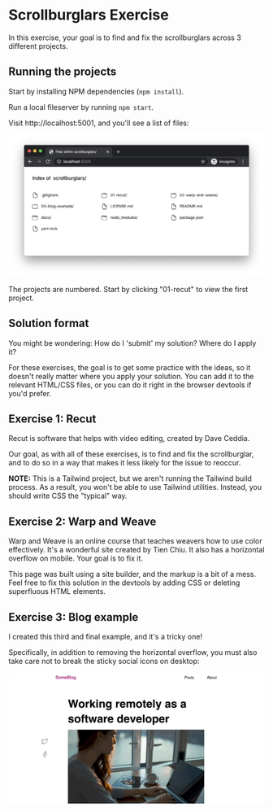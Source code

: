 # Scrollburglars Exercise

In this exercise, your goal is to find and fix the scrollburglars across 3 different projects.

## Running the projects

Start by installing NPM dependencies (`npm install`).

Run a local fileserver by running `npm start`.

Visit http://localhost:5001, and you'll see a list of files:

![A directory listing of the files and folders in this project, in a web browser](./docs/file-server.png)

The projects are numbered. Start by clicking "01-recut" to view the first project.

## Solution format

You might be wondering: How do I 'submit' my solution? Where do I apply it?

For these exercises, the goal is to get some practice with the ideas, so it doesn't really matter where you apply your solution. You can add it to the relevant HTML/CSS files, or you can do it right in the browser devtools if you'd prefer.

## Exercise 1: Recut

Recut is software that helps with video editing, created by Dave Ceddia.

Our goal, as with all of these exercises, is to find and fix the scrollburglar, and to do so in a way that makes it less likely for the issue to reoccur.

**NOTE:** This is a Tailwind project, but we aren't running the Tailwind build process. As a result, you won't be able to use Tailwind utilities. Instead, you should write CSS the "typical" way.

## Exercise 2: Warp and Weave

Warp and Weave is an online course that teaches weavers how to use color effectively. It's a wonderful site created by Tien Chiu. It also has a horizontal overflow on mobile. Your goal is to fix it.

This page was built using a site builder, and the markup is a bit of a mess. Feel free to fix this solution in the devtools by adding CSS or deleting superfluous HTML elements.

## Exercise 3: Blog example

I created this third and final example, and it's a tricky one!

Specifically, in addition to removing the horizontal overflow, you must also take care not to break the sticky social icons on desktop:

![A desktop screen recording, showing icons that sit to the left of the content, and become anchored to the viewport on scroll](./docs/sticky-icons.gif)
